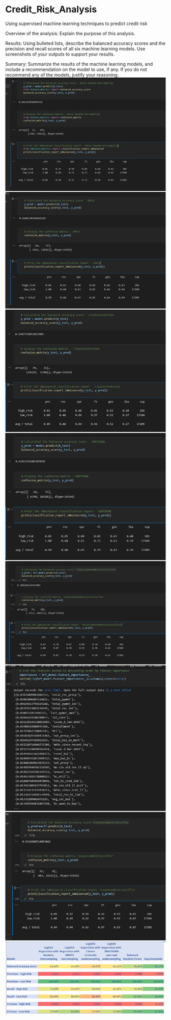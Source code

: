 # Credit_Risk_Analysis
Using supervised machine learning techniques to predict credit risk

Overview of the analysis: Explain the purpose of this analysis.

Results: Using bulleted lists, describe the balanced accuracy scores and the precision and recall scores of all six machine learning models. Use screenshots of your outputs to support your results.

Summary: Summarize the results of the machine learning models, and include a recommendation on the model to use, if any. If you do not recommend any of the models, justify your reasoning.
![naive random](https://github.com/mgsrichard/Credit_Risk_Analysis/blob/main/Resources/naive_random_oversampling.png)
![SMOTE](https://github.com/mgsrichard/Credit_Risk_Analysis/blob/main/Resources/SMOTE.png)
![cluster centroids](https://github.com/mgsrichard/Credit_Risk_Analysis/blob/main/Resources/cluster_centroids.png)
![SMOTEENN](https://github.com/mgsrichard/Credit_Risk_Analysis/blob/main/Resources/SMOTEENN.png)
![balanced random forest](https://github.com/mgsrichard/Credit_Risk_Analysis/blob/main/Resources/balanced_random_classifier.png)
![brf features](https://github.com/mgsrichard/Credit_Risk_Analysis/blob/main/Resources/balanced_random_features.png)
![easy ensemble](https://github.com/mgsrichard/Credit_Risk_Analysis/blob/main/Resources/easy_ensemble.png)
![excel summary](https://github.com/mgsrichard/Credit_Risk_Analysis/blob/main/Resources/summary.png)
